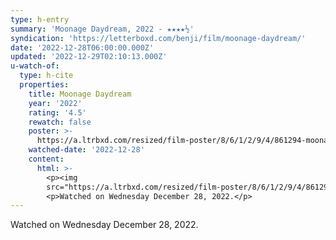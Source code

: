 ```yaml
---
type: h-entry
summary: 'Moonage Daydream, 2022 - ★★★★½'
syndication: 'https://letterboxd.com/benji/film/moonage-daydream/'
date: '2022-12-28T06:00:00.000Z'
updated: '2022-12-29T02:10:13.000Z'
u-watch-of:
  type: h-cite
  properties:
    title: Moonage Daydream
    year: '2022'
    rating: '4.5'
    rewatch: false
    poster: >-
      https://a.ltrbxd.com/resized/film-poster/8/6/1/2/9/4/861294-moonage-daydream-0-600-0-900-crop.jpg?v=94747f28c1
    watched-date: '2022-12-28'
    content:
      html: >-
        <p><img
        src="https://a.ltrbxd.com/resized/film-poster/8/6/1/2/9/4/861294-moonage-daydream-0-600-0-900-crop.jpg?v=94747f28c1"/></p>
        <p>Watched on Wednesday December 28, 2022.</p>
---
```

Watched on Wednesday December 28, 2022.
